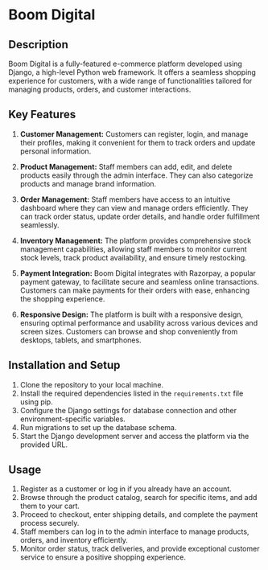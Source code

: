 # Boom Digital

## Description

Boom Digital is a fully-featured e-commerce platform developed using Django, a high-level Python web framework. It offers a seamless shopping experience for customers, with a wide range of functionalities tailored for managing products, orders, and customer interactions.

## Key Features

1. **Customer Management:** Customers can register, login, and manage their profiles, making it convenient for them to track orders and update personal information.

2. **Product Management:** Staff members can add, edit, and delete products easily through the admin interface. They can also categorize products and manage brand information.

3. **Order Management:** Staff members have access to an intuitive dashboard where they can view and manage orders efficiently. They can track order status, update order details, and handle order fulfillment seamlessly.

4. **Inventory Management:** The platform provides comprehensive stock management capabilities, allowing staff members to monitor current stock levels, track product availability, and ensure timely restocking.

5. **Payment Integration:** Boom Digital integrates with Razorpay, a popular payment gateway, to facilitate secure and seamless online transactions. Customers can make payments for their orders with ease, enhancing the shopping experience.

6. **Responsive Design:** The platform is built with a responsive design, ensuring optimal performance and usability across various devices and screen sizes. Customers can browse and shop conveniently from desktops, tablets, and smartphones.

## Installation and Setup

1. Clone the repository to your local machine.
2. Install the required dependencies listed in the `requirements.txt` file using pip.
3. Configure the Django settings for database connection and other environment-specific variables.
4. Run migrations to set up the database schema.
5. Start the Django development server and access the platform via the provided URL.

## Usage

1. Register as a customer or log in if you already have an account.
2. Browse through the product catalog, search for specific items, and add them to your cart.
3. Proceed to checkout, enter shipping details, and complete the payment process securely.
4. Staff members can log in to the admin interface to manage products, orders, and inventory efficiently.
5. Monitor order status, track deliveries, and provide exceptional customer service to ensure a positive shopping experience.


